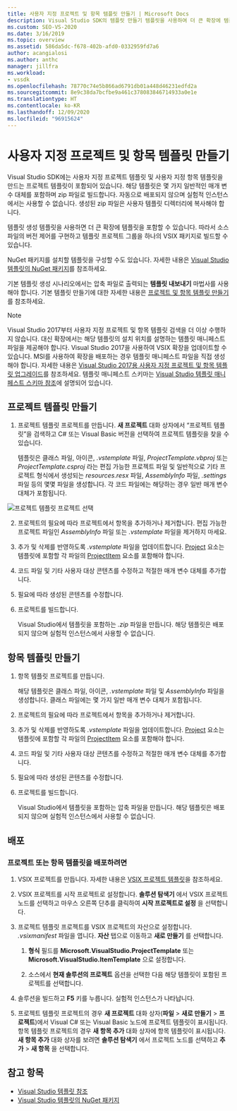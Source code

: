 ```yaml
---
title: 사용자 지정 프로젝트 및 항목 템플릿 만들기 | Microsoft Docs
description: Visual Studio SDK의 템플릿 만들기 템플릿을 사용하여 더 큰 확장에 템플릿을 포함하는 방법을 알아봅니다.
ms.custom: SEO-VS-2020
ms.date: 3/16/2019
ms.topic: overview
ms.assetid: 586da5dc-f678-402b-afd0-0332959fd7a6
author: acangialosi
ms.author: anthc
manager: jillfra
ms.workload:
- vssdk
ms.openlocfilehash: 78770c74e5b866ad6791db01a448d46231edfd2a
ms.sourcegitcommit: 8e9c38da7bcfbe9a461c378083846714933a0e1e
ms.translationtype: HT
ms.contentlocale: ko-KR
ms.lasthandoff: 12/09/2020
ms.locfileid: "96915624"
---
```

# <a name="create-custom-project-and-item-templates"></a>사용자 지정 프로젝트 및 항목 템플릿 만들기

Visual Studio SDK에는 사용자 지정 프로젝트 템플릿 및 사용자 지정 항목 템플릿을 만드는 프로젝트 템플릿이 포함되어 있습니다. 해당 템플릿은 몇 가지 일반적인 매개 변수 대체를 포함하며 zip 파일로 빌드합니다. 자동으로 배포되지 않으며 실험적 인스턴스에서는 사용할 수 없습니다. 생성된 zip 파일은 사용자 템플릿 디렉터리에 복사해야 합니다.

템플릿 생성 템플릿을 사용하면 더 큰 확장에 템플릿을 포함할 수 있습니다. 따라서 소스 파일의 버전 제어를 구현하고 템플릿 프로젝트 그룹을 하나의 VSIX 패키지로 빌드할 수 있습니다.

NuGet 패키지를 설치할 템플릿을 구성할 수도 있습니다. 자세한 내용은 [Visual Studio 템플릿의 NuGet 패키지](/nuget/visual-studio-extensibility/visual-studio-templates)를 참조하세요.

기본 템플릿 생성 시나리오에서는 압축 파일로 출력되는 **템플릿 내보내기** 마법사를 사용해야 합니다. 기본 템플릿 만들기에 대한 자세한 내용은 [프로젝트 및 항목 템플릿 만들기](../ide/creating-project-and-item-templates.md)를 참조하세요.

> [!NOTE]
> Visual Studio 2017부터 사용자 지정 프로젝트 및 항목 템플릿 검색을 더 이상 수행하지 않습니다. 대신 확장에서는 해당 템플릿의 설치 위치를 설명하는 템플릿 매니페스트 파일을 제공해야 합니다. Visual Studio 2017을 사용하여 VSIX 확장을 업데이트할 수 있습니다. MSI를 사용하여 확장을 배포하는 경우 템플릿 매니페스트 파일을 직접 생성해야 합니다. 자세한 내용은 [Visual Studio 2017용 사용자 지정 프로젝트 및 항목 템플릿 업그레이드](../extensibility/upgrading-custom-project-and-item-templates-for-visual-studio-2017.md)를 참조하세요. 템플릿 매니페스트 스키마는 [Visual Studio 템플릿 매니페스트 스키마 참조](../extensibility/visual-studio-template-manifest-schema-reference.md)에 설명되어 있습니다.

## <a name="create-a-project-template"></a>프로젝트 템플릿 만들기

1. 프로젝트 템플릿 프로젝트를 만듭니다. **새 프로젝트** 대화 상자에서 “프로젝트 템플릿”을 검색하고 C# 또는 Visual Basic 버전을 선택하여 프로젝트 템플릿을 찾을 수 있습니다.

     템플릿은 클래스 파일, 아이콘, *.vstemplate* 파일, *ProjectTemplate.vbproj* 또는 *ProjectTemplate.csproj* 라는 편집 가능한 프로젝트 파일 및 일반적으로 기타 프로젝트 형식에서 생성되는 *resources.resx* 파일, *AssemblyInfo* 파일, *.settings* 파일 등의 몇몇 파일을 생성합니다. 각 코드 파일에는 해당하는 경우 일반 매개 변수 대체가 포함됩니다.

![프로젝트 템플릿 프로젝트 선택](media/project-template-selection.png)

2. 프로젝트의 필요에 따라 프로젝트에서 항목을 추가하거나 제거합니다. 편집 가능한 프로젝트 파일인 *AssemblyInfo* 파일 또는 *.vstemplate* 파일을 제거하지 마세요.

3. 추가 및 삭제를 반영하도록 *.vstemplate* 파일을 업데이트합니다. [Project](../extensibility/project-element-visual-studio-templates.md) 요소는 템플릿에 포함할 각 파일의 [ProjectItem](../extensibility/projectitem-element-visual-studio-item-templates.md) 요소를 포함해야 합니다.

4. 코드 파일 및 기타 사용자 대상 콘텐츠를 수정하고 적절한 매개 변수 대체를 추가합니다.

5. 필요에 따라 생성된 콘텐츠를 수정합니다.

6. 프로젝트를 빌드합니다.

     Visual Studio에서 템플릿을 포함하는 *.zip* 파일을 만듭니다. 해당 템플릿은 배포되지 않으며 실험적 인스턴스에서 사용할 수 없습니다.

## <a name="create-an-item-template"></a>항목 템플릿 만들기

1. 항목 템플릿 프로젝트를 만듭니다.

     해당 템플릿은 클래스 파일, 아이콘, *.vstemplate* 파일 및 *AssemblyInfo* 파일을 생성합니다. 클래스 파일에는 몇 가지 일반 매개 변수 대체가 포함됩니다.

2. 프로젝트의 필요에 따라 프로젝트에서 항목을 추가하거나 제거합니다.

3. 추가 및 삭제를 반영하도록 *.vstemplate* 파일을 업데이트합니다. [Project](../extensibility/project-element-visual-studio-templates.md) 요소는 템플릿에 포함할 각 파일의 [ProjectItem](../extensibility/projectitem-element-visual-studio-item-templates.md) 요소를 포함해야 합니다.

4. 코드 파일 및 기타 사용자 대상 콘텐츠를 수정하고 적절한 매개 변수 대체를 추가합니다.

5. 필요에 따라 생성된 콘텐츠를 수정합니다.

6. 프로젝트를 빌드합니다.

     Visual Studio에서 템플릿을 포함하는 압축 파일을 만듭니다. 해당 템플릿은 배포되지 않으며 실험적 인스턴스에서 사용할 수 없습니다.

## <a name="deployment"></a>배포

### <a name="to-deploy-the-project-or-item-template"></a>프로젝트 또는 항목 템플릿을 배포하려면

1. VSIX 프로젝트를 만듭니다. 자세한 내용은 [VSIX 프로젝트 템플릿](../extensibility/vsix-project-template.md)을 참조하세요.

2. VSIX 프로젝트를 시작 프로젝트로 설정합니다. **솔루션 탐색기** 에서 VSIX 프로젝트 노드를 선택하고 마우스 오른쪽 단추를 클릭하여 **시작 프로젝트로 설정** 을 선택합니다.

3. 프로젝트 템플릿 프로젝트를 VSIX 프로젝트의 자산으로 설정합니다. *.vsixmanifest* 파일을 엽니다. **자산** 탭으로 이동하고 **새로 만들기** 를 선택합니다.

    1. **형식** 필드를 **Microsoft.VisualStudio.ProjectTemplate** 또는 **Microsoft.VisualStudio.ItemTemplate** 으로 설정합니다.

    2. 소스에서 **현재 솔루션의 프로젝트** 옵션을 선택한 다음 해당 템플릿이 포함된 프로젝트를 선택합니다.

4. 솔루션을 빌드하고 **F5** 키를 누릅니다. 실험적 인스턴스가 나타납니다.

5. 프로젝트 템플릿 프로젝트의 경우 **새 프로젝트** 대화 상자(**파일** > **새로 만들기** > **프로젝트**)에서 Visual C# 또는 Visual Basic 노드에 프로젝트 템플릿이 표시됩니다. 항목 템플릿 프로젝트의 경우 **새 항목 추가** 대화 상자에 항목 템플릿이 표시됩니다. **새 항목 추가** 대화 상자를 보려면 **솔루션 탐색기** 에서 프로젝트 노드를 선택하고 **추가** > **새 항목** 을 선택합니다.

## <a name="see-also"></a>참고 항목

- [Visual Studio 템플릿 참조](../ide/creating-project-and-item-templates.md)
- [Visual Studio 템플릿의 NuGet 패키지](/nuget/visual-studio-extensibility/visual-studio-templates)

